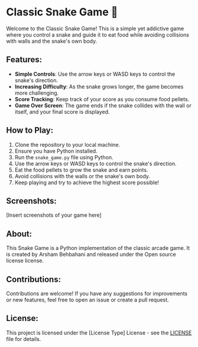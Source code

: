 # Classic Snake Game 🐍

Welcome to the Classic Snake Game! This is a simple yet addictive game where you control a snake and guide it to eat food while avoiding collisions with walls and the snake's own body.

## Features:
- **Simple Controls**: Use the arrow keys or WASD keys to control the snake's direction.
- **Increasing Difficulty**: As the snake grows longer, the game becomes more challenging.
- **Score Tracking**: Keep track of your score as you consume food pellets.
- **Game Over Screen**: The game ends if the snake collides with the wall or itself, and your final score is displayed.

## How to Play:
1. Clone the repository to your local machine.
2. Ensure you have Python installed.
3. Run the `snake_game.py` file using Python.
4. Use the arrow keys or WASD keys to control the snake's direction.
5. Eat the food pellets to grow the snake and earn points.
6. Avoid collisions with the walls or the snake's own body.
7. Keep playing and try to achieve the highest score possible!

## Screenshots:

[Insert screenshots of your game here]

## About:
This Snake Game is a Python implementation of the classic arcade game. It is created by Arsham Behbahani and released under the Open source license license.

## Contributions:
Contributions are welcome! If you have any suggestions for improvements or new features, feel free to open an issue or create a pull request.

## License:
This project is licensed under the [License Type] License - see the [LICENSE](LICENSE) file for details.


